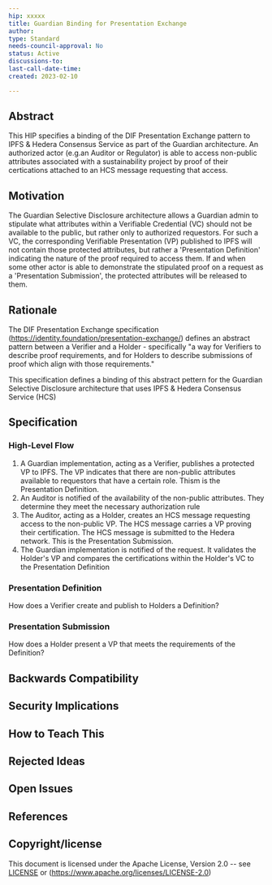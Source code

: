 ```yaml
---
hip: xxxxx
title: Guardian Binding for Presentation Exchange
author: 
type: Standard
needs-council-approval: No
status: Active
discussions-to:
last-call-date-time: 
created: 2023-02-10

---
```


## Abstract

This HIP specifies a binding of the DIF Presentation Exchange pattern to IPFS & Hedera Consensus Service as part of the Guardian architecture. An authorized actor (e.g.an Auditor or Regulator) is able to access non-public attributes associated with a sustainability project by proof of their certications attached to an HCS message requesting that access. 

## Motivation

The Guardian Selective Disclosure architecture allows a Guardian admin to stipulate what attributes within a Verifiable Credential (VC) should not be available to the 
public, but rather only to authorized requestors. For such a VC, the corresponding Verifiable Presentation (VP) published to IPFS will not contain those protected attributes, but rather a 'Presentation Definition' indicating the nature of the proof required to access them. If and when some other actor is able to demonstrate the stipulated proof on a request as a 'Presentation Submission', the protected attributes will be released to them. 

## Rationale

The DIF Presentation Exchange specification (https://identity.foundation/presentation-exchange/) defines an abstract pattern between a Verifier and a Holder - specifically 
"a way for Verifiers to describe proof requirements, and for Holders to describe submissions of proof which align with those requirements."

This specification defines a binding of this abstract pettern for the Guardian Selective Disclosure architecture that uses IPFS & Hedera Consensus Service (HCS)

## Specification

### High-Level Flow

1. A Guardian implementation, acting as a Verifier, publishes a protected VP to IPFS. The VP indicates that there are non-public attributes available to requestors that have a certain role. Thism is the Presentation Definition.
2. An Auditor is notified of the availability of the non-public attributes. They determine they meet the necessary authorization rule
3. The Auditor, acting as a Holder, creates an HCS message requesting access to the non-public VP. The HCS message carries a VP proving their certification. The HCS message is submitted to the Hedera network. This is the Presentation Submission.
4. The Guardian implementation is notified of the request. It validates the Holder's VP and compares the certifications within the Holder's VC to the Presentation Definition

### Presentation Definition

How does a Verifier create and publish to Holders a Definition?

### Presentation Submission

How does a Holder present a VP that meets the requirements of the Definition? 

## Backwards Compatibility
 
## Security Implications

## How to Teach This

## Rejected Ideas

## Open Issues

## References

## Copyright/license

This document is licensed under the Apache License, Version 2.0 -- see [LICENSE](../LICENSE) or (https://www.apache.org/licenses/LICENSE-2.0)
